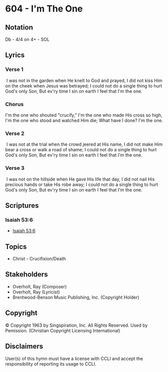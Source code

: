 # 604 - I'm The One

## Notation

Db - 4/4 on 4+ - SOL

## Lyrics

### Verse 1

 I was not in the garden when He knelt to God and prayed, I did not kiss Him on the cheek when Jesus was betrayed; I could not do a single thing to hurt God's only Son, But ev'ry time I sin on earth I feel that I'm the one. 

### Chorus

I'm the one who shouted "crucify," I'm the one who made His cross so high, I'm the one who stood and watched Him die; What have I done? I'm the one.

### Verse 2

 I was not at the trial when the crowd jeered at His name, I did not make Him bear a cross or walk a road of shame; I could not do a single thing to hurt God's only Son, But ev'ry time I sin on earth I feel that I'm the one.

### Verse 3

 I was not on the hillside when He gave His life that day, I did not nail His precious hands or take His robe away; I could not do a single thing to hurt God's only Son, But ev'ry time I sin on earth I feel that I'm the one.


## Scriptures

### Isaiah 53:6

- [Isaiah 53:6](https://www.biblegateway.com/passage/?search=Isaiah%2053%3A6)


## Topics

- Christ - Crucifixion/Death

## Stakeholders

- Overholt, Ray (Composer)
- Overholt, Ray (Lyricist)
- Brentwood-Benson Music Publishing, Inc. (Copyright Holder)

## Copyright

© Copyright 1963 by Singspiration, Inc. All Rights Reserved. Used by Pemission.
(Christian Copyright Licensing International)

## Disclaimers

User(s) of this hymn must have a license with CCLI and accept the responsibility of reporting its usage to CCLI.

